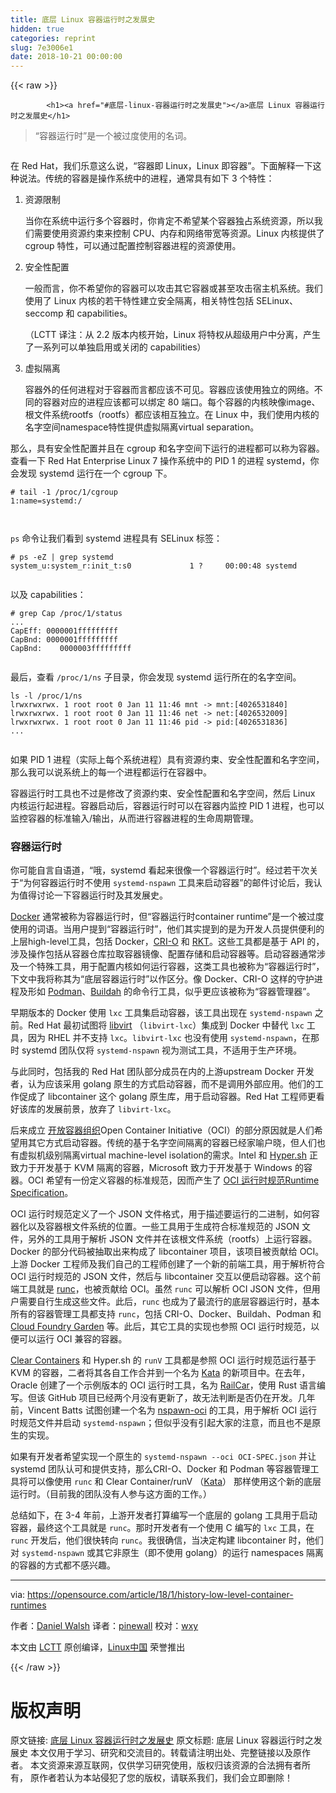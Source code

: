```yaml
---
title: 底层 Linux 容器运行时之发展史
hidden: true
categories: reprint
slug: 7e3006e1
date: 2018-10-21 00:00:00
---
```


{{< raw >}}

            <h1><a href="#底层-linux-容器运行时之发展史"></a>底层 Linux 容器运行时之发展史</h1>
<blockquote>
<p>“容器运行时”是一个被过度使用的名词。</p>
</blockquote>
<p><a href="https://camo.githubusercontent.com/01236235216d3e4cbe8ebc3484878866f01ef589/68747470733a2f2f6f70656e736f757263652e636f6d2f73697465732f64656661756c742f66696c65732f7374796c65732f696d6167652d66756c6c2d73697a652f7075626c69632f6c6561642d696d616765732f72756e6e696e672d636f6e7461696e6572732d74776f2d736869702d636f6e7461696e65722d62656163682e706e673f69746f6b3d7772347a4a433670"><img src="https://p0.ssl.qhimg.com/t01c7bc092abe080598.png" alt=""></a></p>
<p>在 Red Hat，我们乐意这么说，“容器即 Linux，Linux 即容器”。下面解释一下这种说法。传统的容器是操作系统中的进程，通常具有如下 3 个特性：</p>
<ol>
<li><p>资源限制</p>
<p>当你在系统中运行多个容器时，你肯定不希望某个容器独占系统资源，所以我们需要使用资源约束来控制 CPU、内存和网络带宽等资源。Linux 内核提供了 cgroup 特性，可以通过配置控制容器进程的资源使用。</p>
</li>
<li><p>安全性配置</p>
<p>一般而言，你不希望你的容器可以攻击其它容器或甚至攻击宿主机系统。我们使用了 Linux 内核的若干特性建立安全隔离，相关特性包括 SELinux、seccomp 和 capabilities。</p>
<p>（LCTT 译注：从 2.2 版本内核开始，Linux 将特权从超级用户中分离，产生了一系列可以单独启用或关闭的 capabilities）</p>
</li>
<li><p>虚拟隔离</p>
<p>容器外的任何进程对于容器而言都应该不可见。容器应该使用独立的网络。不同的容器对应的进程应该都可以绑定 80 端口。每个容器的内核映像image、根文件系统rootfs（rootfs）都应该相互独立。在 Linux 中，我们使用内核的名字空间namespace特性提供虚拟隔离virtual separation。</p>
</li>
</ol>
<p>那么，具有安全性配置并且在 cgroup 和名字空间下运行的进程都可以称为容器。查看一下 Red Hat Enterprise Linux 7 操作系统中的 PID 1 的进程 systemd，你会发现 systemd 运行在一个 cgroup 下。</p>
<pre><code class="hljs elixir"><span class="hljs-comment"># tail -1 /proc/1/cgroup</span>
<span class="hljs-number">1</span><span class="hljs-symbol">:name=systemd</span><span class="hljs-symbol">:/</span>

</code></pre><p><code>ps</code> 命令让我们看到 systemd 进程具有 SELinux 标签：</p>
<pre><code class="hljs less"># <span class="hljs-selector-tag">ps</span> <span class="hljs-selector-tag">-eZ</span> | <span class="hljs-selector-tag">grep</span> <span class="hljs-selector-tag">systemd</span>
<span class="hljs-selector-tag">system_u</span><span class="hljs-selector-pseudo">:system_r</span><span class="hljs-selector-pseudo">:init_t</span><span class="hljs-selector-pseudo">:s0</span>             <span class="hljs-selector-tag">1</span> ?     <span class="hljs-selector-tag">00</span><span class="hljs-selector-pseudo">:00</span><span class="hljs-selector-pseudo">:48</span> <span class="hljs-selector-tag">systemd</span>

</code></pre><p>以及 capabilities：</p>
<pre><code class="hljs avrasm"><span class="hljs-meta"># grep Cap /proc/1/status</span>
...
<span class="hljs-symbol">CapEff:</span> <span class="hljs-number">0000001</span>fffffffff
<span class="hljs-symbol">CapBnd:</span> <span class="hljs-number">0000001</span>fffffffff
<span class="hljs-symbol">CapBnd:</span>    <span class="hljs-number">0000003</span>fffffffff

</code></pre><p>最后，查看 <code>/proc/1/ns</code> 子目录，你会发现 systemd 运行所在的名字空间。</p>
<pre><code class="hljs tcl">ls -l /<span class="hljs-keyword">proc</span>/1/ns<span class="hljs-title">
lrwxrwxrwx.</span> 1<span class="hljs-title"> root</span> root 0<span class="hljs-title"> Jan</span> 11 11:46<span class="hljs-title"> mnt</span> -&gt;<span class="hljs-title"> mnt:[4026531840]</span>
lrwxrwxrwx. 1<span class="hljs-title"> root</span> root 0<span class="hljs-title"> Jan</span> 11 11:46<span class="hljs-title"> net</span> -&gt;<span class="hljs-title"> net:[4026532009]</span>
lrwxrwxrwx. 1<span class="hljs-title"> root</span> root 0<span class="hljs-title"> Jan</span> 11 11:46<span class="hljs-title"> pid</span> -&gt;<span class="hljs-title"> pid:[4026531836]</span>
...

</code></pre><p>如果 PID 1 进程（实际上每个系统进程）具有资源约束、安全性配置和名字空间，那么我可以说系统上的每一个进程都运行在容器中。</p>
<p>容器运行时工具也不过是修改了资源约束、安全性配置和名字空间，然后 Linux 内核运行起进程。容器启动后，容器运行时可以在容器内监控 PID 1 进程，也可以监控容器的标准输入/输出，从而进行容器进程的生命周期管理。</p>
<h3><a href="#容器运行时"></a>容器运行时</h3>
<p>你可能自言自语道，“哦，systemd 看起来很像一个容器运行时”。经过若干次关于“为何容器运行时不使用 <code>systemd-nspawn</code> 工具来启动容器”的邮件讨论后，我认为值得讨论一下容器运行时及其发展史。</p>
<p><a href="https://github.com/docker">Docker</a> 通常被称为容器运行时，但“容器运行时container runtime”是一个被过度使用的词语。当用户提到“容器运行时”，他们其实提到的是为开发人员提供便利的上层high-level工具，包括 Docker，<a href="https://github.com/kubernetes-incubator/cri-o">CRI-O</a> 和 <a href="https://github.com/rkt/rkt">RKT</a>。这些工具都是基于 API 的，涉及操作包括从容器仓库拉取容器镜像、配置存储和启动容器等。启动容器通常涉及一个特殊工具，用于配置内核如何运行容器，这类工具也被称为“容器运行时”，下文中我将称其为“底层容器运行时”以作区分。像 Docker、CRI-O 这样的守护进程及形如 <a href="https://github.com/projectatomic/libpod/tree/master/cmd/podman">Podman</a>、<a href="https://github.com/projectatomic/buildah">Buildah</a> 的命令行工具，似乎更应该被称为“容器管理器”。</p>
<p>早期版本的 Docker 使用 <code>lxc</code> 工具集启动容器，该工具出现在 <code>systemd-nspawn</code> 之前。Red Hat 最初试图将 <a href="https://libvirt.org/">libvirt</a> （<code>libvirt-lxc</code>）集成到 Docker 中替代 <code>lxc</code> 工具，因为 RHEL 并不支持 <code>lxc</code>。<code>libvirt-lxc</code> 也没有使用 <code>systemd-nspawn</code>，在那时 systemd 团队仅将 <code>systemd-nspawn</code> 视为测试工具，不适用于生产环境。</p>
<p>与此同时，包括我的 Red Hat 团队部分成员在内的上游upstream Docker 开发者，认为应该采用 golang 原生的方式启动容器，而不是调用外部应用。他们的工作促成了 libcontainer 这个 golang 原生库，用于启动容器。Red Hat 工程师更看好该库的发展前景，放弃了 <code>libvirt-lxc</code>。</p>
<p>后来成立 <a href="https://www.opencontainers.org/">开放容器组织</a>Open Container Initiative（OCI）的部分原因就是人们希望用其它方式启动容器。传统的基于名字空间隔离的容器已经家喻户晓，但人们也有虚拟机级别隔离virtual machine-level isolation的需求。Intel 和 <a href="https://www.hyper.sh/">Hyper.sh</a> 正致力于开发基于 KVM 隔离的容器，Microsoft 致力于开发基于 Windows 的容器。OCI 希望有一份定义容器的标准规范，因而产生了 <a href="https://github.com/opencontainers/runtime-spec">OCI 运行时规范Runtime Specification</a>。</p>
<p>OCI 运行时规范定义了一个 JSON 文件格式，用于描述要运行的二进制，如何容器化以及容器根文件系统的位置。一些工具用于生成符合标准规范的 JSON 文件，另外的工具用于解析 JSON 文件并在该根文件系统（rootfs）上运行容器。Docker 的部分代码被抽取出来构成了 libcontainer 项目，该项目被贡献给 OCI。上游 Docker 工程师及我们自己的工程师创建了一个新的前端工具，用于解析符合 OCI 运行时规范的 JSON 文件，然后与 libcontainer 交互以便启动容器。这个前端工具就是 <a href="https://github.com/opencontainers/runc">runc</a>，也被贡献给 OCI。虽然 <code>runc</code> 可以解析 OCI JSON 文件，但用户需要自行生成这些文件。此后，<code>runc</code> 也成为了最流行的底层容器运行时，基本所有的容器管理工具都支持 <code>runc</code>，包括 CRI-O、Docker、Buildah、Podman 和 <a href="https://github.com/cloudfoundry/garden">Cloud Foundry Garden</a> 等。此后，其它工具的实现也参照 OCI 运行时规范，以便可以运行 OCI 兼容的容器。</p>
<p><a href="https://clearlinux.org/containers">Clear Containers</a> 和 Hyper.sh 的 <code>runV</code> 工具都是参照 OCI 运行时规范运行基于 KVM 的容器，二者将其各自工作合并到一个名为 <a href="https://clearlinux.org/containers">Kata</a> 的新项目中。在去年，Oracle 创建了一个示例版本的 OCI 运行时工具，名为 <a href="https://github.com/oracle/railcar">RailCar</a>，使用 Rust 语言编写。但该 GitHub 项目已经两个月没有更新了，故无法判断是否仍在开发。几年前，Vincent Batts 试图创建一个名为 <a href="https://github.com/vbatts/nspawn-oci">nspawn-oci</a> 的工具，用于解析 OCI 运行时规范文件并启动 <code>systemd-nspawn</code>；但似乎没有引起大家的注意，而且也不是原生的实现。</p>
<p>如果有开发者希望实现一个原生的 <code>systemd-nspawn --oci OCI-SPEC.json</code> 并让 systemd 团队认可和提供支持，那么CRI-O、Docker 和 Podman 等容器管理工具将可以像使用 <code>runc</code> 和 Clear Container/runV （<a href="https://github.com/kata-containers">Kata</a>） 那样使用这个新的底层运行时。（目前我的团队没有人参与这方面的工作。）</p>
<p>总结如下，在 3-4 年前，上游开发者打算编写一个底层的 golang 工具用于启动容器，最终这个工具就是 <code>runc</code>。那时开发者有一个使用 C 编写的 <code>lxc</code> 工具，在 <code>runc</code> 开发后，他们很快转向 <code>runc</code>。我很确信，当决定构建 libcontainer 时，他们对 <code>systemd-nspawn</code> 或其它非原生（即不使用 golang）的运行 namespaces 隔离的容器的方式都不感兴趣。</p>
<hr>
<p>via: <a href="https://opensource.com/article/18/1/history-low-level-container-runtimes">https://opensource.com/article/18/1/history-low-level-container-runtimes</a></p>
<p>作者：<a href="https://opensource.com/users/rhatdan">Daniel Walsh</a> 译者：<a href="https://github.com/pinewall">pinewall</a> 校对：<a href="https://github.com/wxy">wxy</a></p>
<p>本文由 <a href="https://github.com/LCTT/TranslateProject">LCTT</a> 原创编译，<a href="https://linux.cn/">Linux中国</a> 荣誉推出</p>

          
{{< /raw >}}

# 版权声明
原文链接: [底层 Linux 容器运行时之发展史](https://www.zcfy.cc/article/a-history-of-low-level-linux-container-runtimes)
原文标题: 底层 Linux 容器运行时之发展史
本文仅用于学习、研究和交流目的。转载请注明出处、完整链接以及原作者。
本文资源来源互联网，仅供学习研究使用，版权归该资源的合法拥有者所有，
原作者若认为本站侵犯了您的版权，请联系我们，我们会立即删除！
